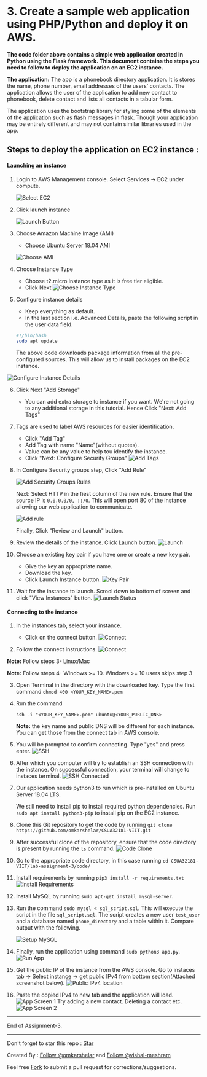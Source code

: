 # 3. Create a sample web application using PHP/Python and deploy it on AWS.

**The code folder above contains a simple web application created in Python using the Flask framework.
This document contains the steps you need to follow to deploy the application on an EC2 instance.**

**The application:** The app is a phonebook directory application. It is stores the name, phone number, email addresses of the users' contacts. The application allows the user of the application to add new contact to phonebook, delete contact and lists all contacts in a tabular form.

The application uses the bootstrap library for styling some of the elements of the application such as flash messages in flask. Though your application may be entirely different and may not contain similar libraries used in the app.

## Steps to deploy the application on EC2 instance : 

#### Launching an instance

1. Login to AWS Management console. Select Services -> EC2 under compute.

	![Select EC2](images/1-select-ec2.png "Select EC2")

2. Click launch instance

	![Launch Button](images/2-launch-button.png "Launch")

3. Choose Amazon Machine Image (AMI)
	* Choose Ubuntu Server 18.04 AMI

	![Choose AMI](images/3-choose-ubuntu.png "Choose AMI")

4. Choose Instance Type
	* Choose t2.micro instance type as it is free tier eligible.
	* Click Next
  ![Choose Instance Type](images/4-choose-type.png "Choose Instance Type")

5. Configure instance details
   * Keep everything as default.
   * In the last section i.e. Advanced Details, paste the following script in the user data field.
   	```bash
   	#!/bin/bash
   	sudo apt update
   	```
 	The above code downloads package information from all the pre-configured sources. This will allow us to install packages on the EC2 instance.

  ![Configure Instance Details](images/5-instance-details.png "Configure Instance Details")

6. Click Next "Add Storage"
	* You can add extra storage to instance if you want. We're not going to any additional storage in this tutorial. Hence Click "Next: Add Tags"

7. Tags are used to label AWS resources for easier identification.
	* Click "Add Tag"
	* Add Tag with name "Name"(without quotes).
	* Value can be any value to help tou identify the instance.
	* Click "Next: Configure Security Groups"
  ![Add Tags](images/6-tags.png "Add Tags")

8. In Configure Security groups step, Click "Add Rule"

	![Add Security Groups Rules](images/7-add-rule.png "Add Security Groups Rules")

	Next: Select HTTP in the fiest column of the new rule.
	Ensure that the source IP is `0.0.0.0/0, ::/0`. This will open port 80 of the instance allowing our web application to communicate.

	![Add rule](images/8-http-rule.png "Add rule")

	Finally, Click "Review and Launch" button.

9. Review the details of the instance. Click Launch button.
	![Launch](images/9-launch.png "Launch")

10. Choose an existing key pair if you have one or create a new key pair.
	* Give the key an appropriate name.
	* Download the key.
	* Click Launch Instance button.
	![Key Pair](images/10-key-pair.png "Key Pair")

11. Wait for the instance to launch. Scrool down to bottom of screen and click "View Instances" button.
	![Launch Status](images/11-launch-status.png "Launch Status")

#### Connecting to the instance

1. In the instances tab, select your instance.
	* Click on the connect button.
  ![Connect](images/12-connect.png "Connect")

2. Follow the connect instructions.
   ![Connect](images/13-connect-instructions.png "Connect")

**Note:** Follow steps 3- Linux/Mac

**Note:** Follow steps 4- Windows >= 10. Windows >= 10 users skips step 3

3. Open Terminal in the directory with the downloaded key.
   Type the first command
	 `chmod 400 <YOUR_KEY_NAME>.pem`

4. Run the command 
   
	 `ssh -i "<YOUR_KEY_NAME>.pem" ubuntu@<YOUR_PUBLIC_DNS>`

	 **Note:** the key name and public DNS will be different for each instance. You can get those from the connect tab in AWS console.

5. You will be prompted to confirm connecting. Type "yes" and press enter.
	![SSH](images/14-ssh.png "SSH")

6. After which you computer will try to establish an SSH connection with the instance. On successful connection, your terminal will change to instaces terminal.
	![SSH Connected](images/15-ssh-connected.png "SSH Connected")

7. Our application needs python3 to run which is pre-installed on Ubuntu Server 18.04 LTS.
	
	We still need to install pip to install required python dependencies.
	Run `sudo apt install python3-pip` to install pip on the EC2 instance.

8. Clone this Git repository to get the code by running
	`git clone https://github.com/omkarshelar/CSUA32181-VIIT.git`

9. After successful clone of the repository, ensure that the code directory is present by running the `ls` command.
	![Code Clone](images/16-code-clone-check.png "Code Clone")

10. Go to the appropriate code directory, in this case running `cd CSUA32181-VIIT/lab-assignment-3/code/`

11. Install requirements by running `pip3 install -r requirements.txt`
  ![Install Requirements](images/17-install-requirements.png "Install Requirements")

12. Install MySQL by running `sudo apt-get install mysql-server`.

13. Run the command `sudo mysql < sql_script.sql`. This will execute the script in the file `sql_script.sql`. The script creates a new user `test_user` and a database named `phone_directory` and a table within it.
Compare output with the following.

	![Setup MySQL](images/18-mysql-setup.png "Setup MySQL")

14. Finally, run the application using command `sudo python3 app.py`.
	![Run App](images/19-run-app.png "Run App")

15. Get the public IP of the instance from the AWS console. Go to instaces tab -> Select instance -> get public IPv4 from bottom section(Attached screenshot below).
  ![Public IPv4 location](images/20-public-ip-location.png "Public IPv4 location")

16. Paste the copied IPv4 to new tab and the application will load.
![App Screen 1](images/21-app-screen-1.png "App Screen 1")
	Try adding a new contact. Deleting a contact etc.
![App Screen 2](images/22-app-screen-2.png "App Screen 2")

---

End of Assignment-3.

---
Don't forget to star this repo : 
<a class="github-button" href="https://github.com/omkarshelar/CSUA32181-VIIT" data-color-scheme="no-preference: light; light: light; dark: dark;" data-size="large" data-show-count="true" aria-label="Star ntkme/github-buttons on GitHub">Star</a>

Created By :
<a class="github-button" href="https://github.com/omkarshelar" data-color-scheme="no-preference: light; light: light; dark: dark;" data-size="large" data-show-count="true" aria-label="Follow @omkarshelar on GitHub">Follow @omkarshelar</a>
and
<a class="github-button" href="https://github.com/vishal-meshram" data-color-scheme="no-preference: light; light: light; dark: dark;" data-size="large" data-show-count="true" aria-label="Follow @vishal-meshram on GitHub">Follow @vishal-meshram</a>

Feel free
<a class="github-button" href="https://github.com/omkarshelar/CSUA32181-VIIT/fork" data-color-scheme="no-preference: light; light: light; dark: dark;" data-size="large" data-show-count="true" aria-label="Fork omkarshelar/CSUA32181-VIIT on GitHub">Fork</a>
 to submit a pull request for corrections/suggestions.